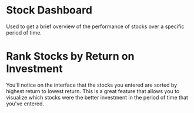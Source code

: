 # Stock Dashboard

Used to get a brief overview of the performance of stocks over a specific period of time.

# Rank Stocks by Return on Investment

You'll notice on the interface that the stocks you entered are sorted by highest return to lowest return. This is a great feature that allows you to visualize which stocks were the better investment in the period of time that you've entered.

